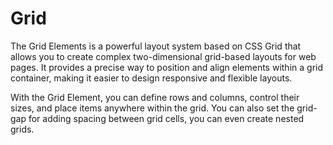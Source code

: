# Grid

The Grid Elements is a powerful layout system based on CSS Grid that allows you to create complex two-dimensional grid-based layouts for web pages. It provides a precise way to position and align elements within a grid container, making it easier to design responsive and flexible layouts.

With the Grid Element, you can define rows and columns, control their sizes, and place items anywhere within the grid. You can also set the grid-gap for adding spacing between grid cells, you can even create nested grids.
